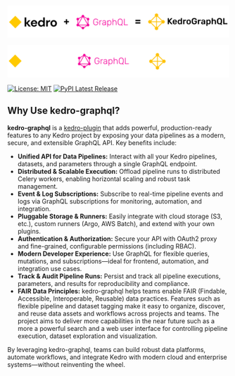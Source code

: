 ![Kedro GraphQL](https://raw.githubusercontent.com/cellsignal/kedro-graphql/refs/heads/main/docs/light-logo.png#only-light)

![Kedro GraphQL](https://raw.githubusercontent.com/cellsignal/kedro-graphql/refs/heads/main/docs/dark-logo.png#only-dark)

<!-- [![Open in Gitpod](https://gitpod.io/button/open-in-gitpod.svg)](https://gitpod.io/#https://github.com/cellsignal/kedro-graphql) -->
[![License: MIT](https://img.shields.io/badge/License-MIT-yellow.svg)](https://opensource.org/licenses/MIT)
[![PyPI Latest Release](https://img.shields.io/pypi/v/kedro-graphql.svg)](https://pypi.org/project/kedro-graphql/)




## Why Use kedro-graphql?

**kedro-graphql** is a [kedro-plugin](https://docs.kedro.org/en/stable/extend_kedro/plugins.html) that adds powerful, production-ready features to any Kedro project by exposing your data pipelines as a modern, secure, and extensible GraphQL API. Key benefits include:

- **Unified API for Data Pipelines:** Interact with all your Kedro pipelines, datasets, and parameters through a single GraphQL endpoint.
- **Distributed & Scalable Execution:** Offload pipeline runs to distributed Celery workers, enabling horizontal scaling and robust task management.
- **Event & Log Subscriptions:** Subscribe to real-time pipeline events and logs via GraphQL subscriptions for monitoring, automation, and integration.
- **Pluggable Storage & Runners:** Easily integrate with cloud storage (S3, etc.), custom runners (Argo, AWS Batch), and extend with your own plugins.
- **Authentication & Authorization:** Secure your API with OAuth2 proxy and fine-grained, configurable permissions (including RBAC).
- **Modern Developer Experience:** Use GraphQL for flexible queries, mutations, and subscriptions—ideal for frontend, automation, and integration use cases.
- **Track & Audit Pipeline Runs:** Persist and track all pipeline executions, parameters, and results for reproducibility and compliance.
- **FAIR Data Principles:** kedro-graphql helps teams enable FAIR (Findable, Accessible, Interoperable, Reusable) data practices. Features such as flexible pipeline and dataset tagging make it easy to organize, discover, and reuse data assets and workflows across projects and teams. The project aims to deliver more capabilities in the near future such as a more a powerful search and a web user interface for controlling pipeline execution, dataset
exploration and visualization.

By leveraging kedro-graphql, teams can build robust data platforms, automate workflows, and integrate Kedro with modern cloud and enterprise systems—without reinventing the wheel.

